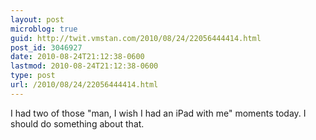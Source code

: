 ```yaml
---
layout: post
microblog: true
guid: http://twit.vmstan.com/2010/08/24/22056444414.html
post_id: 3046927
date: 2010-08-24T21:12:38-0600
lastmod: 2010-08-24T21:12:38-0600
type: post
url: /2010/08/24/22056444414.html
---
```

I had two of those "man, I wish I had an iPad with me" moments today. I should do something about that.

